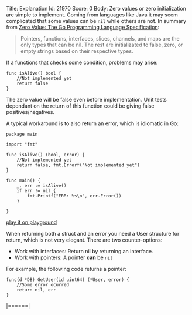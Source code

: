 Title: Explanation
Id: 21970
Score: 0
Body:
Zero values or zero initialization are simple to implement. Coming from languages like Java it may seem complicated that some values can be `nil` while others are not. In summary from [Zero Value: The Go Programming Language Specification][1]:

> Pointers, functions, interfaces, slices, channels, and maps are the only types that can be nil. The rest are initializated to false, zero, or empty strings based on their respective types.

If a functions that checks some condition, problems may arise:

    func isAlive() bool {
        //Not implemented yet
        return false
    }

The zero value will be false even before implementation. Unit tests dependant on the return of this function could be giving false positives/negatives.

A typical workaround is to also return an error, which is idiomatic in Go:

    package main

    import "fmt"
    
    func isAlive() (bool, error) {
        //Not implemented yet
        return false, fmt.Errorf("Not implemented yet")
    }
    
    func main() {
        _, err := isAlive()
        if err != nil {
            fmt.Printf("ERR: %s\n", err.Error())
        }
        
    }

[play it on playground](https://play.golang.org/p/Ix04UCi9hI)

When returning both a struct and an error you need a User structure for return, which is not very elegant. There are two counter-options:

 - Work with interfaces: Return nil by returning an interface.
 - Work with pointers: A pointer **can** be `nil`

For example, the following code returns a pointer:

    func(d *DB) GetUser(id uint64) (*User, error) {
        //Some error ocurred
        return nil, err
    }

  [1]: https://golang.org/ref/spec#Program_initialization_and_execution
|======|
